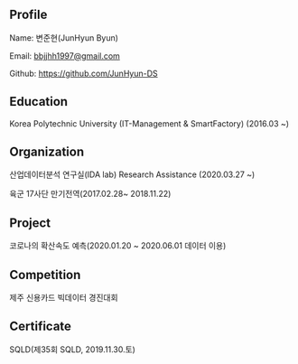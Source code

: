 ## Profile
Name: 변준현(JunHyun Byun)

Email: bbjjhh1997@gmail.com

Github: https://github.com/JunHyun-DS

## Education
Korea Polytechnic University (IT-Management & SmartFactory) (2016.03 ~)

## Organization
산업데이터분석 연구실(IDA lab) Research Assistance (2020.03.27 ~)

육군 17사단 만기전역(2017.02.28~ 2018.11.22)

## Project
코로나의 확산속도 예측(2020.01.20 ~ 2020.06.01 데이터 이용) 

## Competition
제주 신용카드 빅데이터 경진대회

## Certificate
SQLD(제35회 SQLD, 2019.11.30.토)
